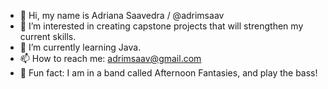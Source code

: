 - 👋 Hi, my name is Adriana Saavedra / @adrimsaav
- 👀 I’m interested in creating capstone projects that will strengthen my current skills.
- 🌱 I’m currently learning Java.
- 📫 How to reach me: adrimsaav@gmail.com
- 💞️ Fun fact: I am in a band called Afternoon Fantasies, and play the bass!
